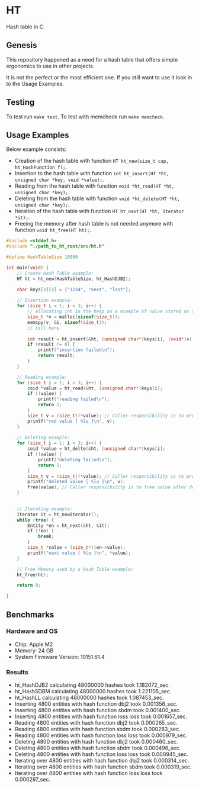 # HT

Hash table in C.

## Genesis

This repository happened as a need for a hash table that offers simple ergonomics to use in other projects.

It is not the perfect or the most efficient one. If you still want to use it look in to the Usage Examples.

## Testing

To test run `make test`.
To test with memcheck run `make memcheck`.

## Usage Examples

Below example consists:

- Creation of the hash table with function `HT ht_new(size_t cap, ht_HashFunction f);`.
- Insertion to the hash table with function `int ht_insert(HT *ht, unsigned char *key, void *value);`.
- Reading from the hash table with function `void *ht_read(HT *ht, unsigned char *key);`.
- Deleting from the hash table with function `void *ht_delete(HT *ht, unsigned char *key);`.
- Iteration of the hash table with function `HT ht_next(HT *ht, Iterator *it);`.
- Freeing the memory after hash table is not needed anymore with function `void ht_free(HT ht);`.


```c
#include <stddef.h>
#include "./path_to_ht_root/src/ht.h"

#define HashTableSize 10000

int main(void) {
    // Create Hash Table example:
    HT ht = ht_new(HashTableSize, ht_HashDJB2);

    char keys[3][4] = {"1234", "next", "last"};
   
    // Insertion example:
    for (size_t i = 1; i < 3; i++) {
        // Allocating int in the heap as a example of value stored as a pointer,
        size_t *v = malloc(sizeof(size_t));
        memcpy(v, &i, sizeof(size_t));
        // till here.
        
        int result = ht_insert(&ht, (unsigned char*)keys[i], (void*)v);
        if (result != 0) {
            printf("insertion failed\n");
            return result;
        }
    }

    // Reading example:
    for (size_t i = 1; i < 3; i++) { 
        coid *value = ht_read(&ht, (unsigned char*)keys[i];
        if (!value) {
            printf("reading failed\n");
            return 1;
        }
        size_t v = (size_t)(*value); // Caller responsibility is to properly cast variable.
        printf("red value [ %lu ]\n", v);
    }
    
    // Deleting example:
    for (size_t i = 1; i < 3; i++) { 
        coid *value = ht_delte(&ht, (unsigned char*)keys[i];
        if (!value) {
            printf("deleting failed\n");
            return 1;
        }
        size_t v = (size_t)(*value); // Caller responsibility is to properly cast variable.
        printf("deleted value [ %lu ]\n", v);
        free(value); // Caller responsibility is to free value after deletion and usage.
    }
    

    // Iterating example:
    Iterator it = ht_newIterator();
    while (true) {
        Entity *en = ht_next(&ht, &it);
        if (!en) {
            break;
        }
        size_t *value = (size_t*)(en->value);
        printf("next value [ %lu ]\n", *value);
    }

    // Free Memory used by a Hash Table example:
    ht_free(ht); 

    return 0;

}
```


## Benchmarks

### Hardware and OS

- Chip: Apple M2
- Memory: 24 GB
- System Firmware Version: 10151.61.4

### Results

- ht_HashDJB2 calculating 48000000 hashes took 1.182072_sec.
- ht_HashSDBM calculating 48000000 hashes took 1.221105_sec.
- ht_HashLL calculating 48000000 hashes took 1.087453_sec.
- Inserting 4800 entities with hash function dbj2 took 0.001356_sec.
- Inserting 4800 entities with hash function sbdm took 0.001400_sec.
- Inserting 4800 entities with hash function loss loss took 0.001657_sec.
- Reading 4800 entities with hash function dbj2 took 0.000265_sec.
- Reading 4800 entities with hash function sbdm took 0.000283_sec.
- Reading 4800 entities with hash function loss loss took 0.000979_sec.
- Deleting 4800 entities with hash function dbj2 took 0.000460_sec.
- Deleting 4800 entities with hash function sbdm took 0.000496_sec.
- Deleting 4800 entities with hash function loss loss took 0.000945_sec.
- Iterating over 4800 entities with hash function dbj2 took 0.000314_sec.
- Iterating over 4800 entities with hash function sbdm took 0.000319_sec.
- Iterating over 4800 entities with hash function loss loss took 0.000297_sec.

